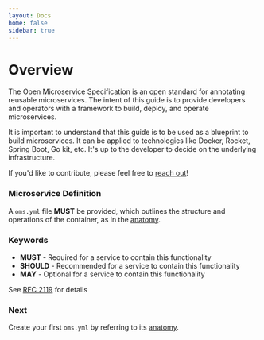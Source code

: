 ```yaml
---
layout: Docs
home: false
sidebar: true
---
```


# Overview

The Open Microservice Specification is an open standard for annotating reusable
microservices. The intent of this guide is to provide developers and operators
with a framework to build, deploy, and operate microservices.

It is important to understand that this guide is to be used as a blueprint to
build microservices. It can be applied to technologies like Docker, Rocket,
Spring Boot, Go kit, etc. It's up to the developer to decide on the underlying
infrastructure.

If you'd like to contribute, please feel free to
[reach out](mailto:info@openmicroservices.org)!

### Microservice Definition

A `oms.yml` file **MUST** be provided, which outlines the structure and
operations of the container, as in the [anatomy](/introduction/anatomy/).

### Keywords

- **MUST** - Required for a service to contain this functionality
- **SHOULD** - Recommended for a service to contain this functionality
- **MAY** - Optional for a service to contain this functionality

See [RFC 2119](https://tools.ietf.org/html/rfc2119) for details

### Next

Create your first `oms.yml` by referring to its
[anatomy](/introduction/anatomy/).
